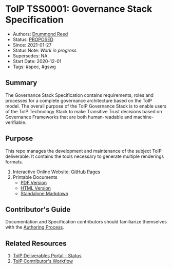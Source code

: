 # ToIP  TSS0001: Governance Stack Specification

- Authors: [Drummond Reed](drummond.reed@evernym.com)
- Status: [PROPOSED](https://trustoverip.github.io/deliverables/process/lifecycle_management/#proposed)
- Since: 2021-01-27
- Status Note: _Work in progress_
- Supersedes: NA
- Start Date: 2020-12-01
- Tags: #spec, #gswg

## Summary

The Governance Stack Specification contains requirements, roles and processes for a complete governance architecture based on the ToIP model.  The overall purpose of the ToIP Governance Stack is to enable users of the ToIP Technology Stack to make Transitive Trust decisions based on Governance Frameworks that are both human-readable and machine-verifiable.

## Purpose
This repo manages the development and maintenance of the subject ToIP deliverable. It contains the tools necessary to generate multiple renderings formats.

1. Interactive Online Website: [GitHub Pages](https://<ORG_NAME>.github.io/TSS0001-governance-stack/)
2. Printable Documents
    * [PDF Version](./publish/TSS0001-governance-stack.pdf)
    * [HTML Version](./publish/TSS0001-governance-stack.html)
    * [Standalone Markdown](./publish/TSS0001-governance-stack.md)

## Contributor's Guide
Documentation and Specification contributors should familiarize themselves with the [Authoring Process](https://github.com/trustoverip/TSS0001-governance-stack/blob/main/DEV_README.md).

## Related Resources

1. [ToIP Deliverables Portal - Status](https://trustoverip.github.io/deliverables/results/proposed/)
2. [ToIP Contributor's Workflow](https://trustoverip.github.io/deliverables/process/process_concepts/)
